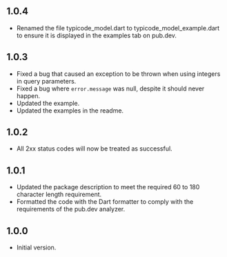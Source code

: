## 1.0.4

- Renamed the file typicode_model.dart to typicode_model_example.dart to ensure it is displayed in the examples tab on pub.dev.

## 1.0.3

- Fixed a bug that caused an exception to be thrown when using integers in query parameters.
- Fixed a bug where `error.message` was null, despite it should never happen.
- Updated the example.
- Updated the examples in the readme.

## 1.0.2

- All 2xx status codes will now be treated as successful.

## 1.0.1

- Updated the package description to meet the required 60 to 180 character length requirement.
- Formatted the code with the Dart formatter to comply with the requirements of the pub.dev analyzer.

## 1.0.0

- Initial version.
